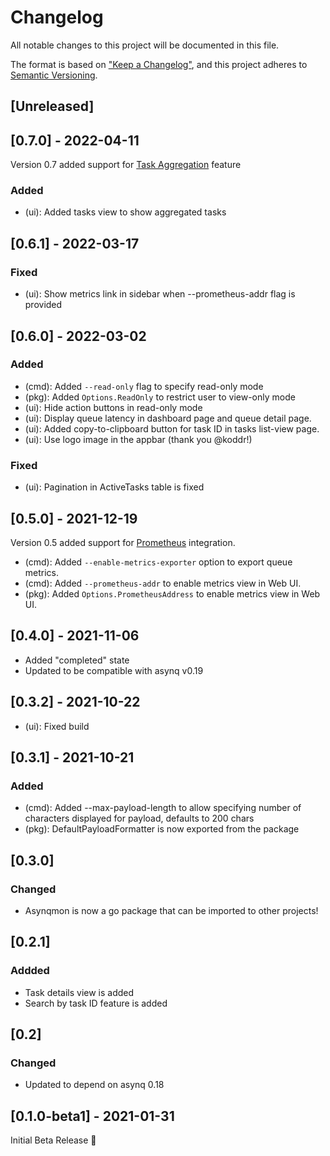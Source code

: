 # Changelog

All notable changes to this project will be documented in this file.

The format is based on ["Keep a Changelog"](https://keepachangelog.com/en/1.0.0/),
and this project adheres to [Semantic Versioning](https://semver.org/spec/v2.0.0.html).

## [Unreleased]

## [0.7.0] - 2022-04-11

Version 0.7 added support for [Task Aggregation](https://github.com/yetiz-org/asynq/wiki/Task-aggregation) feature

### Added
 
- (ui): Added tasks view to show aggregated tasks

## [0.6.1] - 2022-03-17

### Fixed
- (ui): Show metrics link in sidebar when --prometheus-addr flag is provided

## [0.6.0] - 2022-03-02

### Added

- (cmd): Added `--read-only` flag to specify read-only mode
- (pkg): Added `Options.ReadOnly` to restrict user to view-only mode
- (ui): Hide action buttons in read-only mode
- (ui): Display queue latency in dashboard page and queue detail page.
- (ui): Added copy-to-clipboard button for task ID in tasks list-view page.
- (ui): Use logo image in the appbar (thank you @koddr!)

### Fixed
- (ui): Pagination in ActiveTasks table is fixed

## [0.5.0] - 2021-12-19

Version 0.5 added support for [Prometheus](https://prometheus.io/) integration.

- (cmd): Added `--enable-metrics-exporter` option to export queue metrics.
- (cmd): Added `--prometheus-addr` to enable metrics view in Web UI.
- (pkg): Added `Options.PrometheusAddress` to enable metrics view in Web UI.

## [0.4.0] - 2021-11-06

- Added "completed" state
- Updated to be compatible with asynq v0.19

## [0.3.2] - 2021-10-22

- (ui): Fixed build

## [0.3.1] - 2021-10-21

### Added

- (cmd): Added --max-payload-length to allow specifying number of characters displayed for payload, defaults to 200 chars
- (pkg): DefaultPayloadFormatter is now exported from the package

## [0.3.0]

### Changed

- Asynqmon is now a go package that can be imported to other projects!

## [0.2.1]

### Addded

- Task details view is added
- Search by task ID feature is added

## [0.2]

### Changed

- Updated to depend on asynq 0.18

## [0.1.0-beta1] - 2021-01-31

Initial Beta Release 🎉
